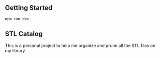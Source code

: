 ## Getting Started

```bash
npm run dev
```

## STL Catalog

This is a personal project to help me organize and prune all the STL files on my library.
